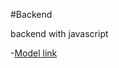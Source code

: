 #Backend

backend with javascript

-[Model link](https://app.eraser.io/workspace/ZZZ1TDi8wOUBHxeFy1pQ?origin=share&elements=7Rk_hAHkCaArPc1ZguC3Dg)